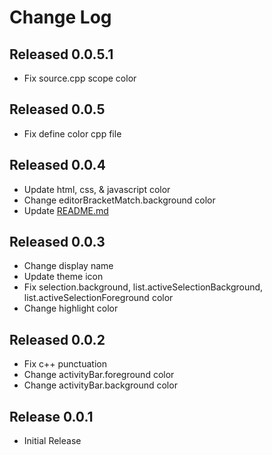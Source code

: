# Change Log

## Released 0.0.5.1
- Fix source.cpp scope color

## Released 0.0.5
- Fix define color cpp file

## Released 0.0.4

- Update html, css, & javascript color
- Change editorBracketMatch.background color
- Update [README.md](README.md)

## Released 0.0.3

- Change display name
- Update theme icon
- Fix selection.background, list.activeSelectionBackground, list.activeSelectionForeground color
- Change highlight color

## Released 0.0.2

- Fix c++ punctuation
- Change activityBar.foreground color
- Change activityBar.background color

## Release 0.0.1

- Initial Release